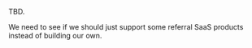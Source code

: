 TBD.

We need to see if we should just support some referral SaaS products instead of building our own.